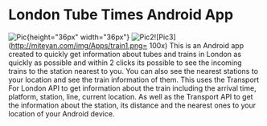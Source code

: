 # London Tube Times Android App

![Pic](http://miteyan.com/img/Apps/train3.png){height="36px" width="36px"} ![Pic2](http://miteyan.com/img/Apps/train2.png=100x)![Pic3](http://miteyan.com/img/Apps/train1.png= 100x)
This is an Android app created to quickly get information about tubes and trains in London
              as quickly as possible and within 2 clicks its possible to see the incoming trains to the station nearest to you. You can also see the nearest stations to your location and see the train information of them. This uses the Transport For London API to get information about the train including the arrival time, platform, station, line, current location. As well as the Transport API to get the information about the station, its distance and the nearest ones to your location of your Android device. 
